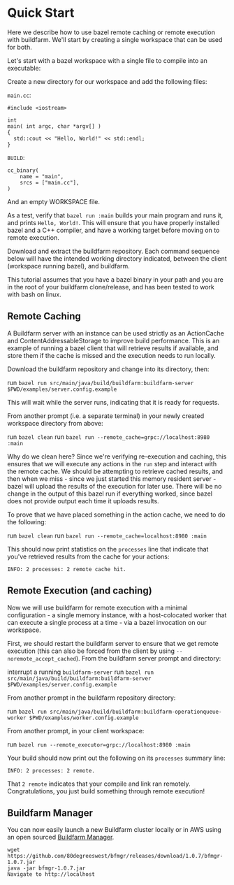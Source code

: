 # Quick Start

Here we describe how to use bazel remote caching or remote execution with buildfarm. We'll start by creating a single workspace that can be used for both.

Let's start with a bazel workspace with a single file to compile into an executable:

Create a new directory for our workspace and add the following files:

`main.cc`:
```
#include <iostream>

int
main( int argc, char *argv[] )
{
  std::cout << "Hello, World!" << std::endl;
}
```

`BUILD`:
```
cc_binary(
    name = "main",
    srcs = ["main.cc"],
)
```

And an empty WORKSPACE file.

As a test, verify that `bazel run :main` builds your main program and runs it, and prints `Hello, World!`. This will ensure that you have properly installed bazel and a C++ compiler, and have a working target before moving on to remote execution.

Download and extract the buildfarm repository. Each command sequence below will have the intended working directory indicated, between the client (workspace running bazel), and buildfarm.

This tutorial assumes that you have a bazel binary in your path and you are in the root of your buildfarm clone/release, and has been tested to work with bash on linux.

## Remote Caching

A Buildfarm server with an instance can be used strictly as an ActionCache and ContentAddressableStorage to improve build performance. This is an example of running a bazel client that will retrieve results if available, and store them if the cache is missed and the execution needs to run locally.

Download the buildfarm repository and change into its directory, then:

run `bazel run src/main/java/build/buildfarm:buildfarm-server $PWD/examples/server.config.example`

This will wait while the server runs, indicating that it is ready for requests.

From another prompt (i.e. a separate terminal) in your newly created workspace directory from above:

run `bazel clean`
run `bazel run --remote_cache=grpc://localhost:8980 :main`

Why do we clean here? Since we're verifying re-execution and caching, this ensures that we will execute any actions in the `run` step and interact with the remote cache. We should be attempting to retrieve cached results, and then when we miss - since we just started this memory resident server - bazel will upload the results of the execution for later use. There will be no change in the output of this bazel run if everything worked, since bazel does not provide output each time it uploads results.

To prove that we have placed something in the action cache, we need to do the following:

run `bazel clean`
run `bazel run --remote_cache=localhost:8980 :main`

This should now print statistics on the `processes` line that indicate that you've retrieved results from the cache for your actions:

```
INFO: 2 processes: 2 remote cache hit.
```

## Remote Execution (and caching)

Now we will use buildfarm for remote execution with a minimal configuration - a single memory instance, with a host-colocated worker that can execute a single process at a time - via a bazel invocation on our workspace.

First, we should restart the buildfarm server to ensure that we get remote execution (this can also be forced from the client by using `--noremote_accept_cached`). From the buildfarm server prompt and directory:

interrupt a running `buildfarm-server`
run `bazel run src/main/java/build/buildfarm:buildfarm-server $PWD/examples/server.config.example`

From another prompt in the buildfarm repository directory:

run `bazel run src/main/java/build/buildfarm:buildfarm-operationqueue-worker $PWD/examples/worker.config.example`

From another prompt, in your client workspace:

run `bazel run --remote_executor=grpc://localhost:8980 :main`

Your build should now print out the following on its `processes` summary line:

```
INFO: 2 processes: 2 remote.
```

That `2 remote` indicates that your compile and link ran remotely. Congratulations, you just build something through remote execution!

## Buildfarm Manager

You can now easily launch a new Buildfarm cluster locally or in AWS using an open sourced <a href="https://github.com/80degreeswest/bfmgr">Buildfarm Manager</a>.

```
wget https://github.com/80degreeswest/bfmgr/releases/download/1.0.7/bfmgr-1.0.7.jar
java -jar bfmgr-1.0.7.jar
Navigate to http://localhost
```